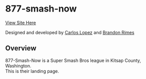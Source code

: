 # 877-smash-now

[View Site Here](https://877-smash-now.netlify.app/)

Designed and developed by [Carlos Lopez](https://github.com/carloslopez0250) and [Brandon Rimes](https://github.com/BrandonRimes)

## Overview

877-Smash-Now is a Super Smash Bros league in Kitsap County, Washington.  
This is their landing page.
